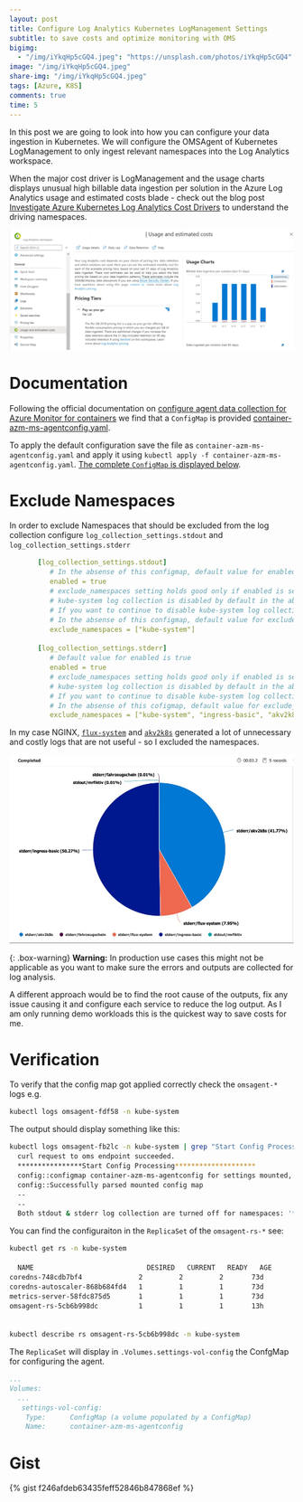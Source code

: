 ```yaml
---
layout: post
title: Configure Log Analytics Kubernetes LogManagement Settings 
subtitle: to save costs and optimize monitoring with OMS
bigimg:
  - "/img/iYkqHp5cGQ4.jpeg": "https://unsplash.com/photos/iYkqHp5cGQ4"
image: "/img/iYkqHp5cGQ4.jpeg"
share-img: "/img/iYkqHp5cGQ4.jpeg"
tags: [Azure, K8S]
comments: true
time: 5
---
```


In this post we are going to look into how you can configure your data ingestion in Kubernetes.
We will configure the OMSAgent of Kubernetes LogManagement to only ingest relevant namespaces into the Log Analytics workspace.

When the major cost driver is LogManagement and the usage charts displays unusual high billable data ingestion per solution in the Azure Log Analytics usage and estimated costs blade - check out the blog post [Investigate Azure Kubernetes Log Analytics Cost Drivers](/2020-07-07-K8S-Azure-Log-Analytics-Cost/) to understand the driving namespaces.

[![Azure Log Analytics Usage and estimated costs 80%](../img/posts/2020-07-07-K8S-Azure-Log-Analytics-Cost/01_usageAndCost.jpg)](/2020-07-07-K8S-Azure-Log-Analytics-Cost/)

# Documentation

Following the official documentation on [configure agent data collection for Azure Monitor for containers](https://docs.microsoft.com/en-us/azure/azure-monitor/insights/container-insights-agent-config) we find that a `ConfigMap` is provided [container-azm-ms-agentconfig.yaml](https://raw.githubusercontent.com/microsoft/Docker-Provider/ci_prod/kubernetes/container-azm-ms-agentconfig.yaml).

To apply the default configuration save the file as `container-azm-ms-agentconfig.yaml` and apply it using `kubectl apply -f container-azm-ms-agentconfig.yaml`. [The complete `ConfigMap` is displayed below](#gist).

# Exclude Namespaces

In order to exclude Namespaces that should be excluded from the log collection configure `log_collection_settings.stdout` and `log_collection_settings.stderr`

```yaml
       [log_collection_settings.stdout]
          # In the absense of this configmap, default value for enabled is true
          enabled = true
          # exclude_namespaces setting holds good only if enabled is set to true
          # kube-system log collection is disabled by default in the absence of 'log_collection_settings.stdout' setting. If you want to enable kube-system, remove it from the following setting.
          # If you want to continue to disable kube-system log collection keep this namespace in the following setting and add any other namespace you want to disable log collection to the array.
          # In the absense of this configmap, default value for exclude_namespaces = ["kube-system"]
          exclude_namespaces = ["kube-system"]

       [log_collection_settings.stderr]
          # Default value for enabled is true
          enabled = true
          # exclude_namespaces setting holds good only if enabled is set to true
          # kube-system log collection is disabled by default in the absence of 'log_collection_settings.stderr' setting. If you want to enable kube-system, remove it from the following setting.
          # If you want to continue to disable kube-system log collection keep this namespace in the following setting and add any other namespace you want to disable log collection to the array.
          # In the absense of this cofigmap, default value for exclude_namespaces = ["kube-system"]
          exclude_namespaces = ["kube-system", "ingress-basic", "akv2k8s", "flux-system"]
```

In my case NGINX, [`flux-system`](https://toolkit.fluxcd.io/) and [`akv2k8s`](https://akv2k8s.io/) generated a lot of unnecessary and costly logs that are not useful - so I excluded the namespaces.

![Pie Chart Logs](./img/posts/2021-01-31-Configure-Log-Analytics-Kubernetes-LogManagement-Settings-To-Save-Cost/pie-chart-logs.jpg)

{: .box-warning}
**Warning:** In production use cases this might not be applicable as you want to make sure the errors and outputs are collected for log analysis.

A different approach would be to find the root cause of the outputs, fix any issue causing it and configure each service to reduce the log output.
As I am only running demo workloads this is the quickest way to save costs for me.

# Verification

To verify that the config map got applied correctly check the `omsagent-*` logs e.g.

```sh
kubectl logs omsagent-fdf58 -n kube-system
```

The output should display something like this:

```sh
kubectl logs omsagent-fb2lc -n kube-system | grep "Start Config Processing" -A 2 -B 2
  curl request to oms endpoint succeeded.
  ****************Start Config Processing********************
  config::configmap container-azm-ms-agentconfig for settings mounted, parsing values
  config::Successfully parsed mounted config map
  --
  --
  Both stdout & stderr log collection are turned off for namespaces: '*.csv2,*_kube-system_*.log'
```

You can find the configuraiton in the `ReplicaSet` of the `omsagent-rs-*` see:

```sh
kubectl get rs -n kube-system

  NAME                            DESIRED   CURRENT   READY   AGE
coredns-748cdb7bf4              2         2         2       73d
coredns-autoscaler-868b684fd4   1         1         1       73d
metrics-server-58fdc875d5       1         1         1       73d
omsagent-rs-5cb6b998dc          1         1         1       13h


kubectl describe rs omsagent-rs-5cb6b998dc -n kube-system
```

The `ReplicaSet` will display in `.Volumes.settings-vol-config` the ConfgMap for configuring the agent.

```yaml
...
Volumes:
  ...
   settings-vol-config:
    Type:      ConfigMap (a volume populated by a ConfigMap)
    Name:      container-azm-ms-agentconfig
```

# Gist

{% gist f246afdeb63435feff52846b847868ef %}
